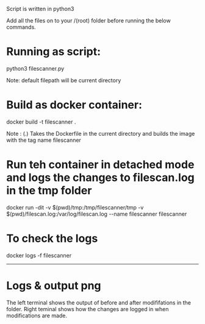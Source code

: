 Script is written in python3

Add all the files on to your /(root) folder before running the below commands.

# Running as script:

python3 filescanner.py <filepath>

Note: default filepath will be current directory

# Build as docker container:

docker build -t filescanner .

Note : (.) Takes the Dockerfile in the current directory and builds the image with the tag name filescanner

# Run teh container in detached mode and logs the changes to filescan.log in the tmp folder

docker run -dit -v $(pwd)/tmp:/tmp/filescanner/tmp -v $(pwd)/filescan.log:/var/log/filescan.log --name filescanner filescanner

# To check the logs

docker logs -f filescanner

--------------------------------------------------------------------------------
# Logs & output png
 
The left terminal shows the output of before and after modififations in the folder.
Right teminal shows how the changes are logged in when modifications are made. 
